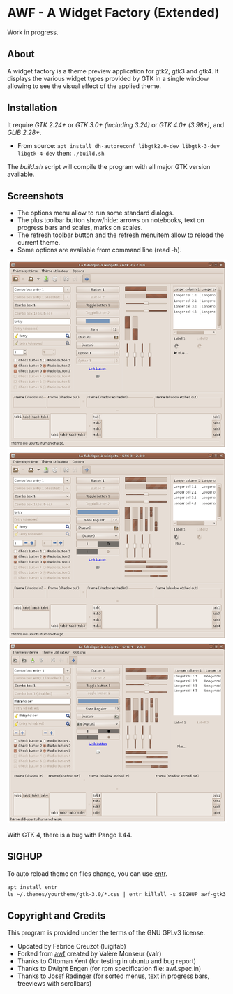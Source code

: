 # AWF - A Widget Factory (Extended)

Work in progress.

## About

A widget factory is a theme preview application for gtk2, gtk3 and gtk4. It displays the various widget types provided by GTK in a single window allowing to see the visual effect of the applied theme.

## Installation

It require *GTK 2.24+* or *GTK 3.0+ (including 3.24)* or *GTK 4.0+ (3.98+)*, and *GLIB 2.28+*.

* From source: `apt install dh-autoreconf libgtk2.0-dev libgtk-3-dev libgtk-4-dev` then: `./build.sh`

The *build.sh* script will compile the program with all major GTK version available.

## Screenshots

* The options menu allow to run some standard dialogs.
* The plus toolbar button show/hide: arrows on notebooks, text on progress bars and scales, marks on scales.
* The refresh toolbar button and the refresh menuitem allow to reload the current theme.
* Some options are available from command line (read -h).

![A widget factory - GTK 2](images/gtk2.png?raw=true)
![A widget factory - GTK 3](images/gtk3.png?raw=true)
![A widget factory - GTK 4](images/gtk4.png?raw=true)

With GTK 4, there is a bug with Pango 1.44.

## SIGHUP

To auto reload theme on files change, you can use [entr](https://github.com/clibs/entr).
```
apt install entr
ls ~/.themes/yourtheme/gtk-3.0/*.css | entr killall -s SIGHUP awf-gtk3
```

## Copyright and Credits

This program is provided under the terms of the GNU GPLv3 license.

* Updated by Fabrice Creuzot (luigifab)
* Forked from [awf](https://github.com/valr/awf) created by Valère Monseur (valr)
* Thanks to Ottoman Kent (for testing in ubuntu and bug report)
* Thanks to Dwight Engen (for rpm specification file: awf.spec.in)
* Thanks to Josef Radinger (for sorted menus, text in progress bars, treeviews with scrollbars)